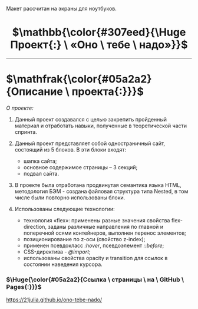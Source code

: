 Макет рассчитан на экраны для ноутбуков.

# <h1 align="center">$\mathbb{\color{#307eed}{\Huge Проект{:} \ «Оно \ тебе \ надо»}}$</h1>
___

# $\mathfrak{\color{#05a2a2}{Описание \ проекта{:}}}$


*О проекте:*

1. Данный проект создавался с целью закрепить пройденный материал и отработать навыки, полученные в теоретической части спринта.

2. Данный проект представляет собой одностраничный сайт, состоящий из 5 блоков. В эти блоки входят:
    * шапка сайта;
    * основное содержимое страницы – 3 секций;
    * подвал сайта.

3. В проекте была отработана продвинутая семантика языка HTML, методология БЭМ - создана файловая структура типа Nested, в том числе были повторно использованы блоки.

4. Использованы следующие технологии:
   * технология «flex»: применены разные значения свойства flex-direction, заданы различные направления по главной и поперечной осями контейнеров, выполнен перенос элементов;
   * позиционирование по z-оси (свойство z-index);
   * применен псевдокласс *:hover*, псевдоэлемент *::before*;
   * CSS-директива - *@import*;
   * использованы свойства opacity и transition для ссылок в состоянии наведения курсора.


### $\Huge{\color{#05a2a2}{Ссылка \ страницы \ на \ GitHub \ Pages{:}}}$

https://21julia.github.io/ono-tebe-nado/